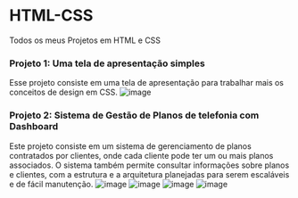 # HTML-CSS
Todos os meus Projetos em HTML e CSS

### Projeto 1: Uma tela de apresentação simples
Esse projeto consiste em uma tela de apresentação para trabalhar mais os conceitos de design em CSS.
![image](https://github.com/user-attachments/assets/6f858ed0-8e9b-460c-8227-c1645b162ebf)

### Projeto 2: Sistema de Gestão de Planos de telefonia com Dashboard
Este projeto consiste em um sistema de gerenciamento de planos contratados por clientes, onde cada cliente pode ter um ou mais planos associados. O sistema também permite consultar informações sobre planos e clientes, com a estrutura e a arquitetura planejadas para serem escaláveis e de fácil manutenção.
![image](https://github.com/user-attachments/assets/726c5ab4-29b0-4314-962a-e1269c97f2ea)
![image](https://github.com/user-attachments/assets/38862a32-8557-4774-b356-1bef887bbcaf)
![image](https://github.com/user-attachments/assets/1f5541bf-4fb8-445d-b2ab-919017676e2b)
![image](https://github.com/user-attachments/assets/0b1834d1-3ccb-4b2a-8a2c-c7f1ff5a063f)
